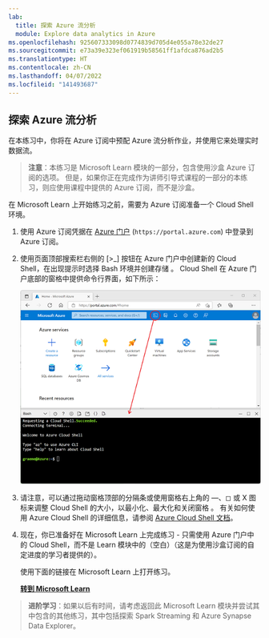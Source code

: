 ```yaml
---
lab:
  title: 探索 Azure 流分析
  module: Explore data analytics in Azure
ms.openlocfilehash: 925607333098d0774839d705d4e055a78e32de27
ms.sourcegitcommit: e73a39e323ef061919b58561ff1afdca876ad2b5
ms.translationtype: HT
ms.contentlocale: zh-CN
ms.lasthandoff: 04/07/2022
ms.locfileid: "141493687"
---
```

## <a name="explore-azure-stream-analytics"></a>探索 Azure 流分析

在本练习中，你将在 Azure 订阅中预配 Azure 流分析作业，并使用它来处理实时数据流。

> **注意**：本练习是 Microsoft Learn 模块的一部分，包含使用沙盒 Azure 订阅的选项。 但是，如果你正在完成作为讲师引导式课程的一部分的本练习，则应使用课程中提供的 Azure 订阅，而不是沙盒。

在 Microsoft Learn 上开始练习之前，需要为 Azure 订阅准备一个 Cloud Shell 环境。

1. 使用 Azure 订阅凭据在 [Azure 门户](https://portal.azure.com) (`https://portal.azure.com`) 中登录到 Azure 订阅。
2. 使用页面顶部搜索栏右侧的 [\>_] 按钮在 Azure 门户中创建新的 Cloud Shell，在出现提示时选择 Bash 环境并创建存储 。 Cloud Shell 在 Azure 门户底部的窗格中提供命令行界面，如下所示：

    ![具有 Cloud Shell 窗格的 Azure 门户](./images/cloud-shell.png)

3. 请注意，可以通过拖动窗格顶部的分隔条或使用窗格右上角的 &#8212;、&#9723; 或 X 图标来调整 Cloud Shell 的大小，以最小化、最大化和关闭窗格  。 有关如何使用 Azure Cloud Shell 的详细信息，请参阅 [Azure Cloud Shell 文档](https://docs.microsoft.com/azure/cloud-shell/overview)。

4. 现在，你已准备好在 Microsoft Learn 上完成练习 - 只需使用 Azure 门户中的 Cloud Shell，而不是 Learn 模块中的（空白）（这是为使用沙盒订阅的自定进度的学习者提供的）。

    使用下面的链接在 Microsoft Learn 上打开练习。

    **[转到 Microsoft Learn](https://docs.microsoft.com/learn/modules/explore-fundamentals-stream-processing/5-exercise-stream-analytics#create-azure-resources)**

> **进阶学习**：如果以后有时间，请考虑返回此 Microsoft Learn 模块并尝试其中包含的其他练习，其中包括探索 Spark Streaming 和 Azure Synapse Data Explorer。
